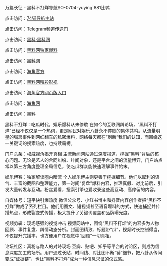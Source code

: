 万篇长征 - 黑料不打烊导航SO-0704-yuying|881比鸭

点击访问：<a href="https://74mao.com/">74猫导航主站</a>

点击访问：<a href="https://74mao.com/">Telegram频道传送门</a>

点击访问：<a href="https://heiliaolvzlu3.pages.dev">黑料·黑料网</a>

点击访问：<a href="https://heiliaoyvnrda.pages.dev">黑料网独家爆料</a>

点击访问：<a href="https://haef.pages.dev/">黑料网</a>

点击访问：<a href="https://gdas.pages.dev/">海角官方</a>

点击访问：<a href="https://sdfsh.pages.dev/">黑料网精彩影视</a>

点击访问：<a href="https://sdbsd.pages.dev/">海角官方网页版入口</a>

点击访问：<a href="https://ert-6he.pages.dev/">海角网</a>

点击访问：<a href="https://gbs-3wd.pages.dev/">黑料</a>

黑料不打烊：吃瓜时代，娱乐爆料从未停歇
在如今的互联网舆论场，“黑料不打烊”已经不仅仅是一个热词，更是网民对娱乐八卦永不停歇的集体共鸣。从流量明星的塌房事件到网红翻车的私密爆料，网络每天都在“刷新”我们的认知，而围绕这一关键词的搜索热度，也持续霸榜。

门户头条：权威视角揭开真相
主流新闻网站通过深度报道，挖掘“黑料”背后的核心问题。无论是艺人的合同纠纷、绯闻对象，还是平台之间的流量博弈，门户站点常以第三方角度整理全局信息，使吃瓜群众能快速理解事件始末。

娱乐博客：独家解读圈内暗流
个人娱乐博主则更善于挖掘细节。他们以犀利的语气、丰富的截图和整理能力，第一时间“复盘”爆料内容，推理真假、对比前后，引发大量转发与互动。粉丝爱看，搜索引擎也爱收录这些高互动、高停留的内容。

自媒体号：短平快引爆热度
微信公众号、小红书博主和抖音内容创作者把“黑料不打烊”做成了系列栏目。他们用图文、短视频甚至语音爆料的方式，快速捕捉并传播热点，形成裂变式传播，极大提升了关键词覆盖和品牌曝光度。

视频剪辑：现场感强的视觉冲击
视频网站中，围绕“黑料不打烊”的内容多为人物回顾、事件复盘、舆情动态分析。封面图精致、标题带“瓜”，视频时长控制得当，不仅提升完播率，也方便用户在视觉中“回顾”一切真相。

论坛社区：真粉与路人的对峙现场
豆瓣、贴吧、知乎等平台的讨论区，则成为信息深度加工的场所。用户通过长贴、时间线、对比图不断“锤”细节，把八卦从传闻变成“证据链”，也让“黑料不打烊”成为一种信息求证的仪式感。
